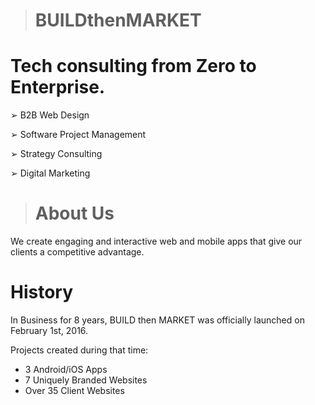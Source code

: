 > BUILDthenMARKET
> ===

# Tech consulting from Zero to Enterprise.

➢	B2B Web Design 

➢	Software Project Management

➢	Strategy Consulting 

➢	Digital Marketing

> About Us
> ===

We create engaging and interactive web and mobile apps that give our clients a competitive advantage.

# History

In Business for 8 years, BUILD then MARKET was officially launched on February 1st, 2016.

Projects created during that time:

- 3 Android/iOS Apps
- 7 Uniquely Branded Websites
- Over 35 Client Websites
